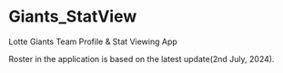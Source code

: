 # Giants_StatView
Lotte Giants Team Profile &amp; Stat Viewing App

Roster in the application is based on the latest update(2nd July, 2024).
